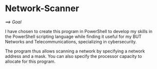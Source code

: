 # Network-Scanner

*==> Goal*

I have chosen to create this program in PowerShell to develop my skills in the PowerShell scripting language while finding it useful for my BUT Networks and Telecommunications, specializing in cybersecurity.

The program thus allows scanning a network by specifying a network address and a mask. You can also specify the processor capacity to allocate for this program.
